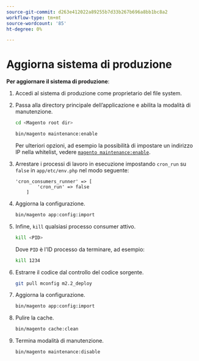 ```yaml
---
source-git-commit: d263e412022a89255b7d33b267b696a8bb1bc8a2
workflow-type: tm+mt
source-wordcount: '85'
ht-degree: 0%

---
```

# Aggiorna sistema di produzione

**Per aggiornare il sistema di produzione**:

1. Accedi al sistema di produzione come proprietario del file system.
1. Passa alla directory principale dell’applicazione e abilita la modalità di manutenzione.

   ```bash
   cd <Magento root dir>
   ```

   ```bash
   bin/magento maintenance:enable
   ```

   Per ulteriori opzioni, ad esempio la possibilità di impostare un indirizzo IP nella whitelist, vedere [`magento maintenance:enable`](../installation/tutorials/maintenance-mode.md).

1. Arrestare i processi di lavoro in esecuzione impostando `cron_run` su `false` in `app/etc/env.php` nel modo seguente:

   ```php?start_inline=1
   'cron_consumers_runner' => [
           'cron_run' => false
       ]
   ```

1. Aggiorna la configurazione.

   ```bash
   bin/magento app:config:import
   ```

1. Infine, `kill` qualsiasi processo consumer attivo.

   ```bash
   kill <PID>
   ```

   Dove `PID` è l&#39;ID processo da terminare, ad esempio:

   ```bash
   kill 1234
   ```

1. Estrarre il codice dal controllo del codice sorgente.

   ```bash
   git pull mconfig m2.2_deploy
   ```

1. Aggiorna la configurazione.

   ```bash
   bin/magento app:config:import
   ```

1. Pulire la cache.

   ```bash
   bin/magento cache:clean
   ```

1. Termina modalità di manutenzione.

   ```bash
   bin/magento maintenance:disable
   ```

